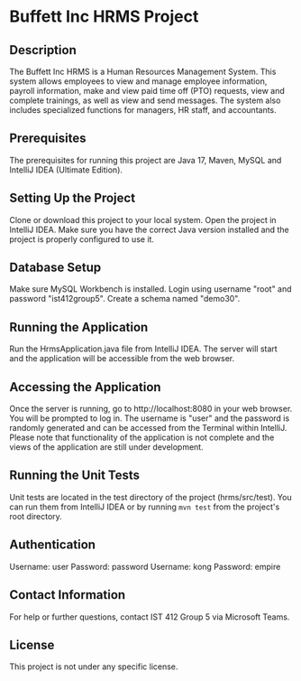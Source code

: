 # Buffett Inc HRMS Project

## Description
The Buffett Inc HRMS is a Human Resources Management System. This system allows employees to view and manage employee information, payroll information, make and view paid time off (PTO) requests, view and complete trainings, as well as view and send messages. The system also includes specialized functions for managers, HR staff, and accountants.

## Prerequisites
The prerequisites for running this project are Java 17, Maven, MySQL and IntelliJ IDEA (Ultimate Edition).

## Setting Up the Project
Clone or download this project to your local system. Open the project in IntelliJ IDEA. Make sure you have the correct Java version installed and the project is properly configured to use it.

## Database Setup
Make sure MySQL Workbench is installed. Login using username "root" and password "ist412group5". Create a schema named "demo30".

## Running the Application
Run the HrmsApplication.java file from IntelliJ IDEA. The server will start and the application will be accessible from the web browser.

## Accessing the Application
Once the server is running, go to http://localhost:8080 in your web browser. You will be prompted to log in. The username is "user" and the password is randomly generated and can be accessed from the Terminal within IntelliJ. Please note that functionality of the application is not complete and the views of the application are still under development.

## Running the Unit Tests
Unit tests are located in the test directory of the project (hrms/src/test). You can run them from IntelliJ IDEA or by running `mvn test` from the project's root directory.

## Authentication
Username: user	Password: password
Username: kong	Password: empire

## Contact Information
For help or further questions, contact IST 412 Group 5 via Microsoft Teams.

## License
This project is not under any specific license.
